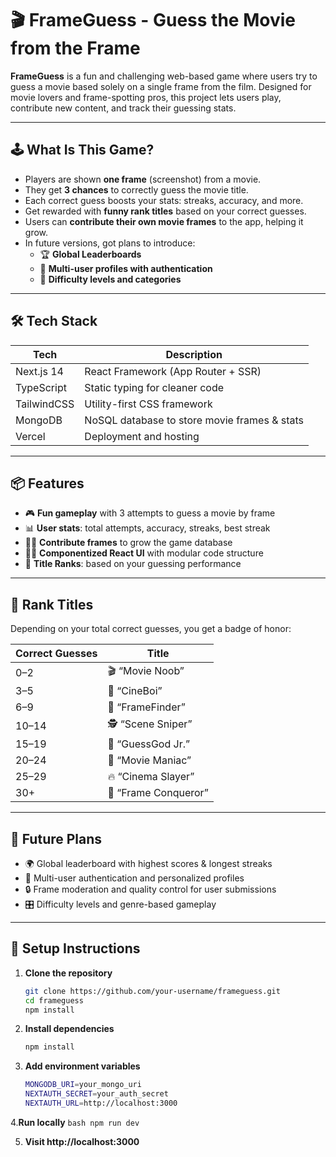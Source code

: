 # 🎬 FrameGuess - Guess the Movie from the Frame

**FrameGuess** is a fun and challenging web-based game where users try to guess a movie based solely on a single frame from the film. Designed for movie lovers and frame-spotting pros, this project lets users play, contribute new content, and track their guessing stats.

---

## 🕹️ What Is This Game?

- Players are shown **one frame** (screenshot) from a movie.
- They get **3 chances** to correctly guess the movie title.
- Each correct guess boosts your stats: streaks, accuracy, and more.
- Get rewarded with **funny rank titles** based on your correct guesses.
- Users can **contribute their own movie frames** to the app, helping it grow.
- In future versions, got plans to introduce:
  - 🏆 **Global Leaderboards**
  - 👥 **Multi-user profiles with authentication**
  - 🧠 **Difficulty levels and categories**

---

## 🛠️ Tech Stack

| Tech        | Description                                  |
| ----------- | -------------------------------------------- |
| Next.js 14  | React Framework (App Router + SSR)           |
| TypeScript  | Static typing for cleaner code               |
| TailwindCSS | Utility-first CSS framework                  |
| MongoDB     | NoSQL database to store movie frames & stats |
| Vercel      | Deployment and hosting                       |

---

## 📦 Features

- 🎮 **Fun gameplay** with 3 attempts to guess a movie by frame
- 📊 **User stats**: total attempts, accuracy, streaks, best streak
- 🧑‍🎨 **Contribute frames** to grow the game database
- 🧑‍💻 **Componentized React UI** with modular code structure
- 🧠 **Title Ranks**: based on your guessing performance

---

## 🏅 Rank Titles

Depending on your total correct guesses, you get a badge of honor:

| Correct Guesses | Title               |
| --------------- | ------------------- |
| 0–2             | 🎬 “Movie Noob”      |
| 3–5             | 🍿 “CineBoi”         |
| 6–9             | 📼 “FrameFinder”     |
| 10–14           | 🕵️ “Scene Sniper”    |
| 15–19           | 🎯 “GuessGod Jr.”    |
| 20–24           | 👑 “Movie Maniac”    |
| 25–29           | 🔥 “Cinema Slayer”   |
| 30+             | 🧠 “Frame Conqueror” |

---

## 🚧 Future Plans

- 🌍 Global leaderboard with highest scores & longest streaks
- 👥 Multi-user authentication and personalized profiles
- 🔒 Frame moderation and quality control for user submissions
- 🎛️ Difficulty levels and genre-based gameplay

---

## 🧪 Setup Instructions

1. **Clone the repository**  
   ```bash
   git clone https://github.com/your-username/frameguess.git
   cd frameguess
   npm install


    ```
2. **Install dependencies**  
    ```bash
    npm install 
    ```

3. **Add environment variables**
    ```bash
    MONGODB_URI=your_mongo_uri
    NEXTAUTH_SECRET=your_auth_secret
    NEXTAUTH_URL=http://localhost:3000
    ```

4.**Run locally**
    ```bash
    npm run dev
    ```


5. **Visit http://localhost:3000**